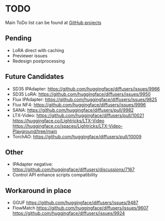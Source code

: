 # TODO

Main ToDo list can be found at [GitHub projects](https://github.com/users/vladmandic/projects)

## Pending

- LoRA direct with caching
- Previewer issues
- Redesign postprocessing

## Future Candidates

- SD35 IPAdapter: <https://github.com/huggingface/diffusers/issues/9966>
- SD35 LoRA: <https://github.com/huggingface/diffusers/issues/9950>
- Flux IPAdapter: <https://github.com/huggingface/diffusers/issues/9825>
- Flux NF4: <https://github.com/huggingface/diffusers/issues/9996>
- SANA: <https://github.com/huggingface/diffusers/pull/9982>
- LTX-Video: <https://github.com/huggingface/diffusers/pull/10021> <https://huggingface.co/Lightricks/LTX-Video> <https://huggingface.co/spaces/Lightricks/LTX-Video-Playground/tree/main>
- TorchAO: <https://github.com/huggingface/diffusers/pull/10009>

## Other

- IPAdapter negative: <https://github.com/huggingface/diffusers/discussions/7167>
- Control API enhance scripts compatibility

## Workaround in place

- GGUF <https://github.com/huggingface/diffusers/issues/9487>
- FlowMatch <https://github.com/huggingface/diffusers/issues/9607> <https://github.com/huggingface/diffusers/issues/9924>
